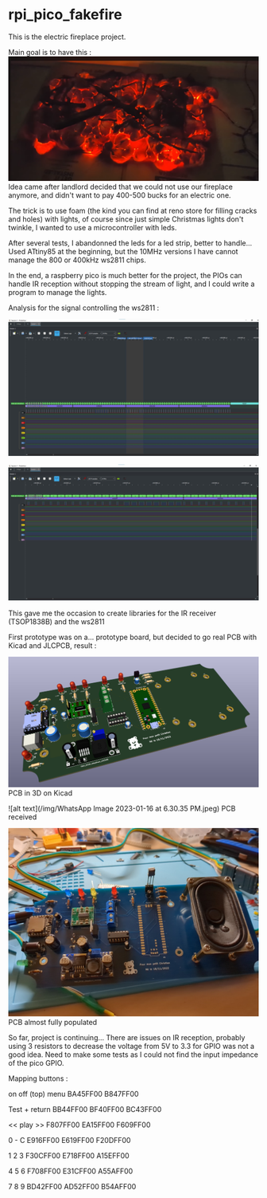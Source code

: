 # rpi_pico_fakefire

This is the electric fireplace project.

Main goal is to have this :
![alt text](/img/fire.png)
Idea came after landlord decided that we could not use our fireplace anymore, and didn't want to pay 400-500 bucks for an electric one.

The trick is to use foam (the kind you can find at reno store for filling cracks and holes) with lights, of course since just simple Christmas lights don't twinkle, I wanted to use a microcontroller with leds.

After several tests, I abandonned the leds for a led strip, better to handle... 
Used ATtiny85 at the beginning, but the 10MHz versions I have cannot manage the 800 or 400kHz ws2811 chips.

In the end, a raspberry pico is much better for the project, the PIOs can handle IR reception without stopping the stream of light, and I could write a program to manage the lights.


Analysis for the signal controlling the ws2811 :

![alt text](/img/analyze.jpg)

![alt text](/img/analyze2.jpg)

This gave me the occasion to create libraries for the IR receiver (TSOP1838B) and the ws2811


First prototype was on a... prototype board, but decided to go real PCB with Kicad and JLCPCB, result :

![alt text](/img/ff_pcb_3d.png)
PCB in 3D on Kicad


![alt text](/img/WhatsApp Image 2023-01-16 at 6.30.35 PM.jpeg)
PCB received


![alt text](/img/IMG_20230127_171639_069.jpg)
PCB almost fully populated

So far, project is continuing... There are issues on IR reception, probably using 3 resistors to decrease the voltage from 5V to 3.3 for GPIO was not a good idea.
Need to make some tests as I could not find the input impedance of the pico GPIO.



Mapping buttons : 

on off (top)                    menu
BA45FF00                        B847FF00

Test            +               return
BB44FF00        BF40FF00        BC43FF00

<<              play            >>
F807FF00        EA15FF00        F609FF00

0               -               C
E916FF00        E619FF00        F20DFF00

1               2               3
F30CFF00        E718FF00        A15EFF00

4               5               6
F708FF00        E31CFF00        A55AFF00

7               8               9
BD42FF00        AD52FF00        B54AFF00
